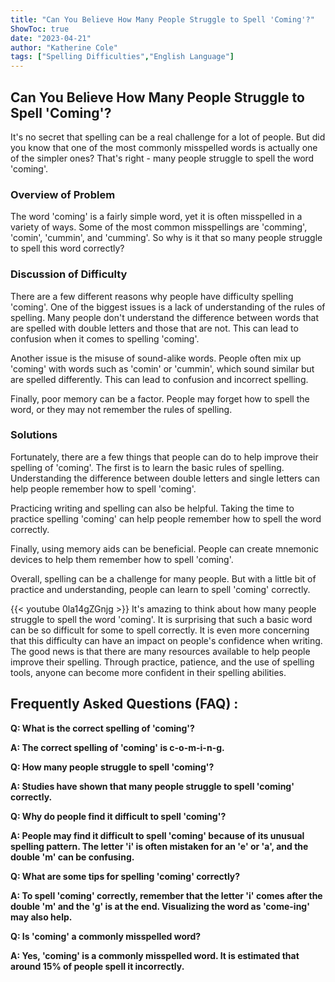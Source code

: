 ```yaml
---
title: "Can You Believe How Many People Struggle to Spell 'Coming'?"
ShowToc: true 
date: "2023-04-21"
author: "Katherine Cole" 
tags: ["Spelling Difficulties","English Language"]
---
```

## Can You Believe How Many People Struggle to Spell 'Coming'?

It's no secret that spelling can be a real challenge for a lot of people. But did you know that one of the most commonly misspelled words is actually one of the simpler ones? That's right - many people struggle to spell the word 'coming'.

### Overview of Problem

The word 'coming' is a fairly simple word, yet it is often misspelled in a variety of ways. Some of the most common misspellings are 'comming', 'comin', 'cummin', and 'cumming'. So why is it that so many people struggle to spell this word correctly?

### Discussion of Difficulty

There are a few different reasons why people have difficulty spelling 'coming'. One of the biggest issues is a lack of understanding of the rules of spelling. Many people don't understand the difference between words that are spelled with double letters and those that are not. This can lead to confusion when it comes to spelling 'coming'.

Another issue is the misuse of sound-alike words. People often mix up 'coming' with words such as 'comin' or 'cummin', which sound similar but are spelled differently. This can lead to confusion and incorrect spelling.

Finally, poor memory can be a factor. People may forget how to spell the word, or they may not remember the rules of spelling.

### Solutions

Fortunately, there are a few things that people can do to help improve their spelling of 'coming'. The first is to learn the basic rules of spelling. Understanding the difference between double letters and single letters can help people remember how to spell 'coming'.

Practicing writing and spelling can also be helpful. Taking the time to practice spelling 'coming' can help people remember how to spell the word correctly.

Finally, using memory aids can be beneficial. People can create mnemonic devices to help them remember how to spell 'coming'.

Overall, spelling can be a challenge for many people. But with a little bit of practice and understanding, people can learn to spell 'coming' correctly.

{{< youtube 0la14gZGnjg >}} 
It's amazing to think about how many people struggle to spell the word 'coming'. It is surprising that such a basic word can be so difficult for some to spell correctly. It is even more concerning that this difficulty can have an impact on people's confidence when writing. The good news is that there are many resources available to help people improve their spelling. Through practice, patience, and the use of spelling tools, anyone can become more confident in their spelling abilities.

## Frequently Asked Questions (FAQ) :
**Q: What is the correct spelling of 'coming'?**

**A: The correct spelling of 'coming' is c-o-m-i-n-g.**

**Q: How many people struggle to spell 'coming'?**

**A: Studies have shown that many people struggle to spell 'coming' correctly.**

**Q: Why do people find it difficult to spell 'coming'?**

**A: People may find it difficult to spell 'coming' because of its unusual spelling pattern. The letter 'i' is often mistaken for an 'e' or 'a', and the double 'm' can be confusing.**

**Q: What are some tips for spelling 'coming' correctly?**

**A: To spell 'coming' correctly, remember that the letter 'i' comes after the double 'm' and the 'g' is at the end. Visualizing the word as 'come-ing' may also help.**

**Q: Is 'coming' a commonly misspelled word?**

**A: Yes, 'coming' is a commonly misspelled word. It is estimated that around 15% of people spell it incorrectly.**





